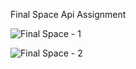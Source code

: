 Final Space Api Assignment


![Final Space - 1](https://user-images.githubusercontent.com/94943625/146954533-fda3a630-9ba3-4df5-9bab-3b64834c7a3c.png)





![Final Space - 2](https://user-images.githubusercontent.com/94943625/146954540-6adb95f3-55af-4082-bc73-ee954ff2db94.png)
